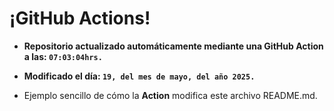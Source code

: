 # ¡GitHub Actions!
* **Repositorio actualizado automáticamente mediante una GitHub Action a las: `07:03:04hrs.`**
* **Modificado el día: `19, del mes de mayo, del año 2025.`**

* Ejemplo sencillo de cómo la **Action** modifica este archivo README.md.
